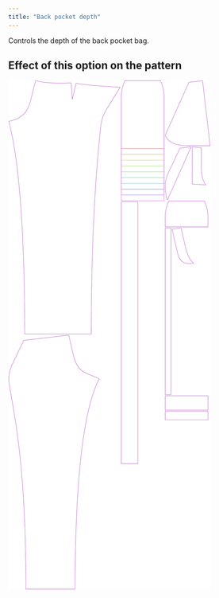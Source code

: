 ```yaml
---
title: "Back pocket depth"
---
```


Controls the depth of the back pocket bag.

## Effect of this option on the pattern

![This image shows the effect of this option by superimposing several variants that have a different value for this option](charlie_backpocketdepth_sample.svg "Effect of this option on the pattern")

